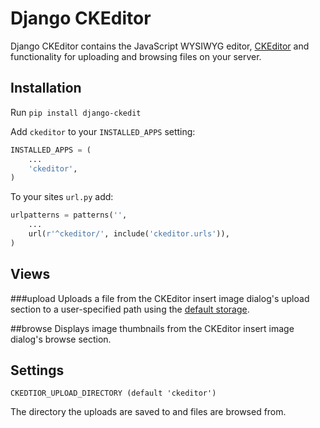 Django CKEditor
===============

Django CKEditor contains the JavaScript WYSIWYG editor, [CKEditor](http://ckeditor.com/) and functionality for uploading and browsing files on your server.

Installation
------------

Run `pip install django-ckedit`

Add `ckeditor` to your `INSTALLED_APPS` setting:

```python
INSTALLED_APPS = (
    ...
    'ckeditor',
)
```

To your sites `url.py` add:

```python
urlpatterns = patterns('',
    ...
    url(r'^ckeditor/', include('ckeditor.urls')),
)
```

Views
-----

###upload
Uploads a file from the CKEditor insert image dialog's upload section to a user-specified path using the [default storage](https://docs.djangoproject.com/en/dev/topics/files/#the-built-in-filesystem-storage-class).

##browse
Displays image thumbnails from the CKEditor insert image dialog's browse section.

Settings
--------

`CKEDTIOR_UPLOAD_DIRECTORY (default 'ckeditor')`

The directory the uploads are saved to and files are browsed from.